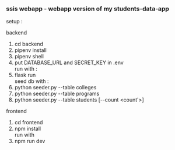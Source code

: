 ### ssis webapp - webapp version of my students-data-app

setup :

backend

1. cd backend
2. pipenv install
3. pipenv shell
4. put DATABASE_URL and SECRET_KEY in .env <br>
   run with :
5. flask run<br>
   seed db with :
6. python seeder.py --table colleges
7. python seeder.py --table programs
8. python seeder.py --table students [--count <count'>]

frontend

1. cd frontend
2. npm install <br>
   run with
3. npm run dev
